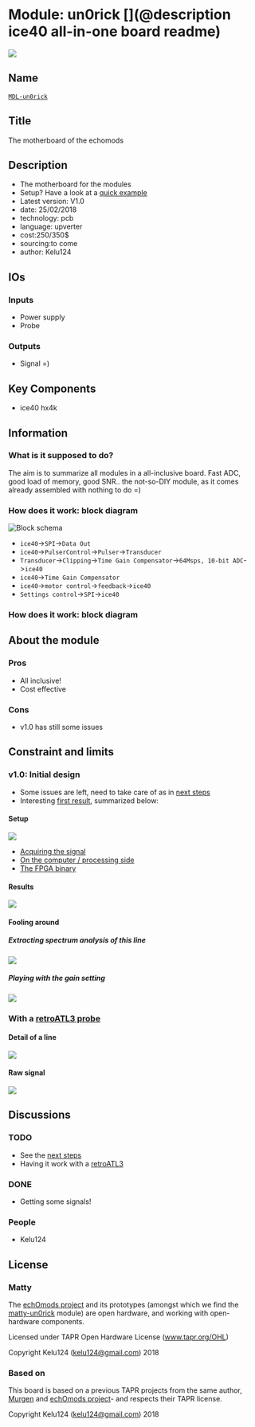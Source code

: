 # Module: un0rick [](@description ice40 all-in-one board readme)

![](/matty/viewme.png)

## Name

[`MDL-un0rick`]()

## Title

The motherboard of the echomods

## Description

* The motherboard for the modules
* Setup? Have a look at a [quick example](/matty/20180224b/Readme.md)
* Latest version: V1.0
* date: 25/02/2018
* technology: pcb
* language: upverter
* cost:250/350$
* sourcing:to come
* author: Kelu124

## IOs

### Inputs

* Power supply
* Probe

### Outputs

* Signal =)

## Key Components

* ice40 hx4k

## Information

### What is it supposed to do?

The aim is to summarize all modules in a all-inclusive board. Fast ADC, good load of memory, good SNR.. the not-so-DIY module, as it comes already assembled with nothing to do =)


### How does it work: block diagram

![Block schema](/matty/source/blocks.png)

* `ice40`->`SPI`->`Data Out`
* `ice40`->`PulserControl`->`Pulser`->`Transducer`
* `Transducer`->`Clipping`->`Time Gain Compensator`->`64Msps, 10-bit ADC`->`ice40`
* `ice40`->`Time Gain Compensator`
* `ice40`->`motor control`->`feedback`->`ice40`
* `Settings control`->`SPI`->`ice40`

### How does it work: block diagram

## About the module

### Pros

* All inclusive!
* Cost effective 

### Cons

* v1.0 has still some issues

## Constraint and limits

### v1.0: Initial design

* Some issues are left, need to take care of as in [next steps](/matty/nextsteps.md)
* Interesting [first result](/matty/20180224b/Readme.md), summarized below:


#### Setup

![](/matty/20180224b/images/IMG_20180224_195210.jpg)

* [Acquiring the signal](/matty/20180224b/20180221b-Server.ipynb)
* [On the computer / processing side](/matty/20180224b/20180221b-Client.ipynb)
* [The FPGA binary](/matty/20180224b/20180224b-binary.bin)

#### Results

![](/matty/20180224b/images/kk-1-VGA@0x11-spimode1-21msps.jpg)

#### Fooling around

##### Extracting spectrum analysis of this line

![](/matty/20180224b/images/fft.jpg)

##### Playing with the gain setting

![](/matty/20180224b/images/comparing_gain.jpg)

### With a [retroATL3 probe](/retroATL3/)

#### Detail of a line

![](/matty/20180225a/line70.jpg)

#### Raw signal

![](/matty/20180225a/probe.jpg)

## Discussions

### TODO

* See the [next steps](/matty/nextsteps.md)
* Having it work with a [retroATL3](/retroATL3/)

### DONE

* Getting some signals!

### People

* Kelu124

## License

### Matty 

The [echOmods project](https://github.com/kelu124/echomods/) and its prototypes (amongst which we find the [matty-un0rick](/matty/) module) are open hardware, and working with open-hardware components.

Licensed under TAPR Open Hardware License (www.tapr.org/OHL)

Copyright Kelu124 (kelu124@gmail.com) 2018

### Based on 

This board is based on a previous TAPR projects from the same author, [Murgen](https://github.com/kelu124/murgen-dev-kit) and [echOmods project](https://github.com/kelu124/echomods/)- and respects their  TAPR license.

Copyright Kelu124 (kelu124@gmail.com) 2018

